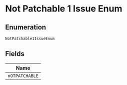 
# Not Patchable 1 Issue Enum

## Enumeration

`NotPatchable1IssueEnum`

## Fields

| Name |
|  --- |
| `nOTPATCHABLE` |

